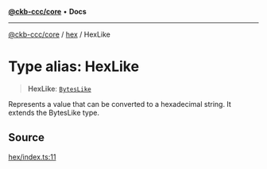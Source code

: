 [**@ckb-ccc/core**](README.md) • **Docs**

***

[@ckb-ccc/core](README.md) / [hex](hex.md) / HexLike

# Type alias: HexLike

> **HexLike**: [`BytesLike`](bytes.Type.BytesLike.md)

Represents a value that can be converted to a hexadecimal string.
It extends the BytesLike type.

## Source

[hex/index.ts:11](https://github.com/SpectreMercury/ccc/blob/1b34760fdeb60ebebc0a7e641c12ef11dff1e7d0/packages/core/src/hex/index.ts#L11)
